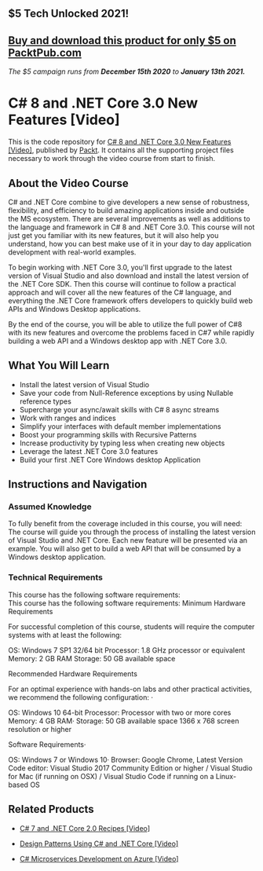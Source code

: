 ## $5 Tech Unlocked 2021!
[Buy and download this product for only $5 on PacktPub.com](https://www.packtpub.com/)
-----
*The $5 campaign         runs from __December 15th 2020__ to __January 13th 2021.__*

# C# 8 and .NET Core 3.0 New Features [Video]
This is the code repository for [C# 8 and .NET Core 3.0 New Features [Video]](https://www.packtpub.com/application-development/c-8-and-net-core-30-new-features-video?utm_source=github&utm_medium=repository&utm_campaign=9781789806663), published by [Packt](https://www.packtpub.com/?utm_source=github). It contains all the supporting project files necessary to work through the video course from start to finish.
## About the Video Course
C# and .NET Core combine to give developers a new sense of robustness, flexibility, and efficiency to build amazing applications inside and outside the MS ecosystem. There are several improvements as well as additions to the language and framework in C# 8 and .NET Core 3.0. This course will not just get you familiar with its new features, but it will also help you understand, how you can best make use of it in your day to day application development with real-world examples.

To begin working with .NET Core 3.0, you'll first upgrade to the latest version of Visual Studio and also download and install the latest version of the .NET Core SDK. Then this course will continue to follow a practical approach and will cover all the new features of the C# language, and everything the .NET Core framework offers developers to quickly build web APIs and Windows Desktop applications.

By the end of the course, you will be able to utilize the full power of C#8 with its new features and overcome the problems faced in C#7 while rapidly building a web API and a Windows desktop app with .NET Core 3.0.

<H2>What You Will Learn</H2>
<DIV class=book-info-will-learn-text>
<UL>
<LI>Install the latest version of Visual Studio 
<LI>Save your code from Null-Reference exceptions by using Nullable reference types 
<LI>Supercharge your async/await skills with C# 8 async streams 
<LI>Work with ranges and indices 
<LI>Simplify your interfaces with default member implementations 
<LI>Boost your programming skills with Recursive Patterns 
<LI>Increase productivity by typing less when creating new objects 
<LI>Leverage the latest .NET Core 3.0 features 
<LI>Build your first .NET Core Windows desktop Application </LI></UL></DIV>

## Instructions and Navigation
### Assumed Knowledge
To fully benefit from the coverage included in this course, you will need:<br/>
The course will guide you through the process of installing the latest version of Visual Studio and .NET Core. Each new feature will be presented via an example. You will also get to build a web API that will be consumed by a Windows desktop application.
### Technical Requirements
This course has the following software requirements:<br/>
This course has the following software requirements:
Minimum Hardware Requirements

For successful completion of this course, students will require the computer systems with at least the following:

OS: Windows 7 SP1 32/64 bit Processor: 1.8 GHz processor or equivalent Memory: 2 GB RAM Storage: 50 GB available space

Recommended Hardware Requirements

For an optimal experience with hands-on labs and other practical activities, we recommend the following configuration: ·

OS: Windows 10 64-bit Processor: Processor with two or more cores
Memory: 4 GB RAM·
Storage: 50 GB available space
1366 x 768 screen resolution or higher

Software Requirements·

OS: Windows 7 or Windows 10·
Browser: Google Chrome, Latest Version Code editor: Visual Studio 2017 Community Edition or higher / Visual Studio for Mac (if running on OSX) / Visual Studio Code if running on a Linux-based OS

## Related Products
* [C# 7 and .NET Core 2.0 Recipes [Video]](https://www.packtpub.com/application-development/c-7-and-net-core-20-recipes-video?utm_source=github&utm_medium=repository&utm_campaign=9781787289444)

* [Design Patterns Using C# and .NET Core [Video]](https://www.packtpub.com/application-development/design-patterns-using-c-and-net-core-video?utm_source=github&utm_medium=repository&utm_campaign=9781788625258)

* [C# Microservices Development on Azure [Video]](https://www.packtpub.com/virtualization-and-cloud/c-microservices-development-azure-video?utm_source=github&utm_medium=repository&utm_campaign=9781789807349)
